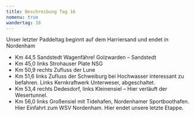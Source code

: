 ```yaml
---
title: Beschreibung Tag 16
nomenu: true
wandertag: 16
---
```


Unser letzter Paddeltag beginnt auf dem Harriersand und endet in Nordenham

-	Km 44,5 Sandstedt Wagenfähre! Golzwarden – Sandstedt
-	Km 45,0 links Strohauser Plate NSG
-	Km 50,9 rechts Zufluss der Lune
-	Km 51,6 links Zufluss der Schweiburg bei Hochwasser interessant zu befahren. Links Kernkraftwerk Unterweser, abgeschaltet. 
-	Km 53,4 rechts Dedesdorf, links Kleinensiel – Hier verläuft der Wesertunnel.
-	Km 56,0 links Großensiel mit Tidehafen, Nordenhamer Sportboothafen. Hier Einfahrt zum WSV Nordenham.  Hier endet unsere letzte Etappe.



